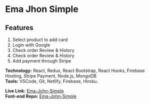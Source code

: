 # Ema Jhon Simple

## Features 
1. Select product to add card
2. Login with Google
3. Check order Review & History
4. Check order Review & History
5. Add payment through Stripe

**Technology:** React, Redux, React Bootstrap, React Hooks, Firebase Hosting, Stripe Payment, Node.js, MongoDB\
**Tools:** VSCode, Git, Netlify, Firebase, Hiroku.

**Live Link:** [Ema-John-Simple](https://ema-john-simple-react.firebaseapp.com/)\
**Font-end Repo:** [Ema-John-Simple](https://github.com/mdmaruf43/ema-john-simple)